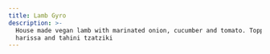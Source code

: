 ```yaml
---
title: Lamb Gyro
description: >-
  House made vegan lamb with marinated onion, cucumber and tomato. Topped with
  harissa and tahini tzatziki
---
```


